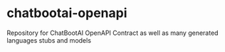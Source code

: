 # chatbootai-openapi
Repository for ChatBootAI OpenAPI Contract as well as many generated languages stubs and models
